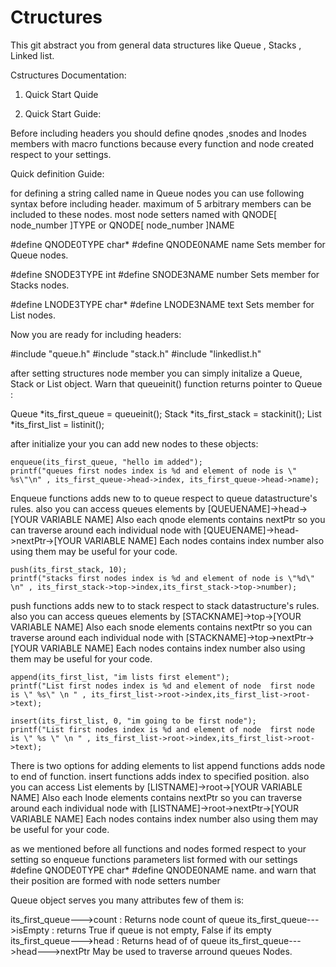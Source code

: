 # Ctructures
This git abstract you from general data structures like Queue , Stacks , Linked list.


Cstructures Documentation:

1. Quick Start Quide



1.  Quick Start Guide: 

Before including headers you should define qnodes ,snodes and lnodes members with macro functions because every function and node created respect to your settings.

Quick definition Guide:

for defining a string called name in Queue nodes you can use following syntax before including header.
maximum of 5 arbitrary members can be included to these nodes. most node setters named with QNODE[ node_number ]TYPE or  QNODE[ node_number ]NAME


#define QNODE0TYPE char*
#define QNODE0NAME name
Sets  member for Queue nodes.


#define SNODE3TYPE int
#define SNODE3NAME number
Sets  member for Stacks nodes.



#define LNODE3TYPE char*
#define LNODE3NAME text
Sets  member for List nodes.


Now you are ready for including headers: 

#include "queue.h"
#include "stack.h"
#include "linkedlist.h"



after setting structures node member you can simply initalize a Queue, Stack or List object. 
Warn that queueinit() function returns pointer to Queue :

Queue *its_first_queue = queueinit();
Stack *its_first_stack = stackinit();
List *its_first_list = listinit();



after initialize your you can add  new nodes to these objects:



    enqueue(its_first_queue, "hello im added");
    printf("queues first nodes index is %d and element of node is \" %s\"\n" , its_first_queue->head->index, its_first_queue->head->name);

Enqueue functions adds new to to queue respect to queue datastructure's rules. also you can access queues elements by [QUEUENAME]->head->[YOUR VARIABLE NAME]
Also each qnode elements contains nextPtr so you can traverse around each individual node with [QUEUENAME]->head->nextPtr->[YOUR VARIABLE NAME]
Each nodes contains index number also using them may be useful for your code.

    
    push(its_first_stack, 10);
    printf("stacks first nodes index is %d and element of node is \"%d\" \n" , its_first_stack->top->index,its_first_stack->top->number);
    

push functions adds new to to stack respect to stack datastructure's rules. also you can access queues elements by [STACKNAME]->top->[YOUR VARIABLE NAME]
Also each snode elements contains nextPtr so you can traverse around each individual node with [STACKNAME]->top->nextPtr->[YOUR VARIABLE NAME]
Each nodes contains index number also using them may be useful for your code.





    append(its_first_list, "im lists first element");
    printf("List first nodes index is %d and element of node  first node is \" %s\" \n " , its_first_list->root->index,its_first_list->root->text);
    
    insert(its_first_list, 0, "im going to be first node");
    printf("List first nodes index is %d and element of node  first node is \" %s \" \n " , its_first_list->root->index,its_first_list->root->text);

There is two options for adding elements to list append functions adds node to end of function.  insert functions adds index to specified position. also you can access List elements by [LISTNAME]->root->[YOUR VARIABLE NAME]
Also each lnode elements contains nextPtr so you can traverse around each individual node with [LISTNAME]->root->nextPtr->[YOUR VARIABLE NAME]
Each nodes contains index number also using them may be useful for your code.




as we mentioned before  all functions and nodes formed respect to your setting so enqueue functions parameters list formed with our settings #define QNODE0TYPE char* #define QNODE0NAME name. 
and warn that their position are formed with node setters number


Queue object serves  you many attributes few of them is:

its_first_queue--->count : 				Returns node count of queue
its_first_queue--->isEmpty : 			returns True if queue is not empty, False if its empty
its_first_queue--->head : 				Returns head of of queue
its_first_queue--->head--->nextPtr		May be used to traverse arround queues Nodes.







